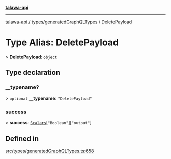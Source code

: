 [**talawa-api**](../../../README.md)

***

[talawa-api](../../../modules.md) / [types/generatedGraphQLTypes](../README.md) / DeletePayload

# Type Alias: DeletePayload

\> **DeletePayload**: `object`

## Type declaration

### \_\_typename?

\> `optional` **\_\_typename**: `"DeletePayload"`

### success

\> **success**: [`Scalars`](Scalars.md)\[`"Boolean"`\]\[`"output"`\]

## Defined in

[src/types/generatedGraphQLTypes.ts:658](https://github.com/PalisadoesFoundation/talawa-api/blob/6bd0fecc1032af2aa70d925c85724d9fec2350f9/src/types/generatedGraphQLTypes.ts#L658)
